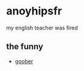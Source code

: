 # anoyhipsfr
my english teacher was fired

## the funny
 - [goober](https://anoyhipsfr.github.io/goober)
